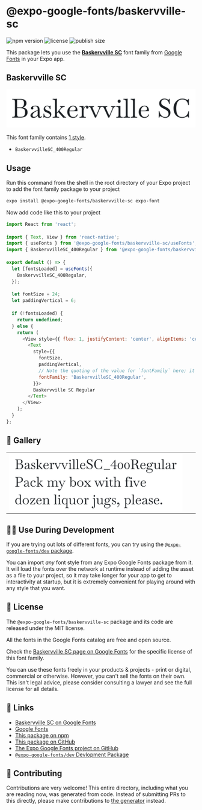 # @expo-google-fonts/baskervville-sc

![npm version](https://flat.badgen.net/npm/v/@expo-google-fonts/baskervville-sc)
![license](https://flat.badgen.net/github/license/expo/google-fonts)
![publish size](https://flat.badgen.net/packagephobia/install/@expo-google-fonts/baskervville-sc)

This package lets you use the [**Baskervville SC**](https://fonts.google.com/specimen/Baskervville+SC) font family from [Google Fonts](https://fonts.google.com/) in your Expo app.

## Baskervville SC

![Baskervville SC](./font-family.png)

This font family contains [1 style](#-gallery).

- `BaskervvilleSC_400Regular`

## Usage

Run this command from the shell in the root directory of your Expo project to add the font family package to your project
```sh
expo install @expo-google-fonts/baskervville-sc expo-font
```

Now add code like this to your project
```js
import React from 'react';

import { Text, View } from 'react-native';
import { useFonts } from '@expo-google-fonts/baskervville-sc/useFonts';
import { BaskervvilleSC_400Regular } from '@expo-google-fonts/baskervville-sc/400Regular';

export default () => {
  let [fontsLoaded] = useFonts({
    BaskervvilleSC_400Regular,
  });

  let fontSize = 24;
  let paddingVertical = 6;

  if (!fontsLoaded) {
    return undefined;
  } else {
    return (
      <View style={{ flex: 1, justifyContent: 'center', alignItems: 'center' }}>
        <Text
          style={{
            fontSize,
            paddingVertical,
            // Note the quoting of the value for `fontFamily` here; it expects a string!
            fontFamily: 'BaskervvilleSC_400Regular',
          }}>
          Baskervville SC Regular
        </Text>
      </View>
    );
  }
};

```

## 🔡 Gallery


||||
|-|-|-|
|![BaskervvilleSC_400Regular](.//400Regular/BaskervvilleSC_400Regular.ttf.png)||||


## 👩‍💻 Use During Development

If you are trying out lots of different fonts, you can try using the [`@expo-google-fonts/dev` package](https://github.com/expo/google-fonts/tree/master/font-packages/dev#readme).

You can import *any* font style from any Expo Google Fonts package from it. It will load the fonts
over the network at runtime instead of adding the asset as a file to your project, so it may take longer
for your app to get to interactivity at startup, but it is extremely convenient
for playing around with any style that you want.

## 📖 License

The `@expo-google-fonts/baskervville-sc` package and its code are released under the MIT license.

All the fonts in the Google Fonts catalog are free and open source.

Check the [Baskervville SC page on Google Fonts](https://fonts.google.com/specimen/Baskervville+SC) for the specific license of this font family.

You can use these fonts freely in your products & projects - print or digital, commercial or otherwise. However, you can't sell the fonts on their own. This isn't legal advice, please consider consulting a lawyer and see the full license for all details.

## 🔗 Links

- [Baskervville SC on Google Fonts](https://fonts.google.com/specimen/Baskervville+SC)
- [Google Fonts](https://fonts.google.com/)
- [This package on npm](https://www.npmjs.com/package/@expo-google-fonts/baskervville-sc)
- [This package on GitHub](https://github.com/expo/google-fonts/tree/master/font-packages/baskervville-sc)
- [The Expo Google Fonts project on GitHub](https://github.com/expo/google-fonts)
- [`@expo-google-fonts/dev` Devlopment Package](https://github.com/expo/google-fonts/tree/master/font-packages/dev)

## 🤝 Contributing

Contributions are very welcome! This entire directory, including what you are reading now, was generated from code. Instead of submitting PRs to this directly, please make contributions to [the generator](https://github.com/expo/google-fonts/tree/master/packages/generator) instead.

